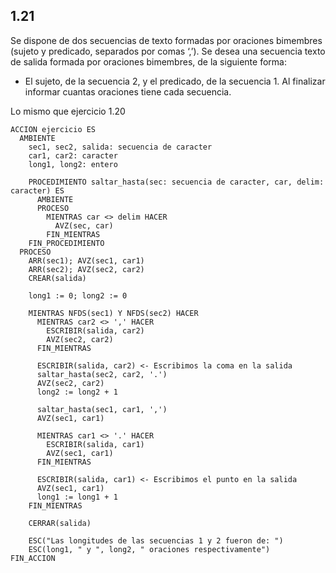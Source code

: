## 1.21
Se dispone de dos secuencias de texto formadas por oraciones bimembres (sujeto y predicado, separados por
comas ‘,’). Se desea una secuencia texto de salida formada por oraciones bimembres, de la siguiente forma:
- El sujeto, de la secuencia 2, y el predicado, de la secuencia 1.
Al finalizar informar cuantas oraciones tiene cada secuencia.

Lo mismo que ejercicio 1.20

```
ACCION ejercicio ES
  AMBIENTE
    sec1, sec2, salida: secuencia de caracter
    car1, car2: caracter
    long1, long2: entero

    PROCEDIMIENTO saltar_hasta(sec: secuencia de caracter, car, delim: caracter) ES
      AMBIENTE
      PROCESO
        MIENTRAS car <> delim HACER
          AVZ(sec, car)
        FIN_MIENTRAS
    FIN_PROCEDIMIENTO
  PROCESO
    ARR(sec1); AVZ(sec1, car1)
    ARR(sec2); AVZ(sec2, car2)
    CREAR(salida)

    long1 := 0; long2 := 0

    MIENTRAS NFDS(sec1) Y NFDS(sec2) HACER
      MIENTRAS car2 <> ',' HACER
        ESCRIBIR(salida, car2)
        AVZ(sec2, car2)
      FIN_MIENTRAS

      ESCRIBIR(salida, car2) <- Escribimos la coma en la salida
      saltar_hasta(sec2, car2, '.')
      AVZ(sec2, car2)
      long2 := long2 + 1

      saltar_hasta(sec1, car1, ',')
      AVZ(sec1, car1)

      MIENTRAS car1 <> '.' HACER
        ESCRIBIR(salida, car1)
        AVZ(sec1, car1)
      FIN_MIENTRAS

      ESCRIBIR(salida, car1) <- Escribimos el punto en la salida
      AVZ(sec1, car1)
      long1 := long1 + 1
    FIN_MIENTRAS

    CERRAR(salida)

    ESC("Las longitudes de las secuencias 1 y 2 fueron de: ")
    ESC(long1, " y ", long2, " oraciones respectivamente")
FIN_ACCION

```
